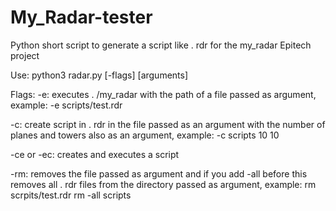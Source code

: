 # My_Radar-tester
Python short script to generate a script like . rdr for the my_radar Epitech project

Use:
python3 radar.py [-flags] [arguments]

Flags:
  -e: executes . /my_radar with the path of a file passed as argument, example: -e scripts/test.rdr
 
  -c: create script in . rdr in the file passed as an argument with the number of planes and towers also as an argument,
      example: -c scripts 10 10
      
  -ce or -ec: creates and executes a script
  
  -rm: removes the file passed as argument and if you add -all before this removes all . rdr files from the directory passed as argument,
        example: rm scrpits/test.rdr
                 rm -all scripts
